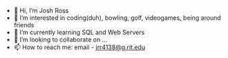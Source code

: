 - 👋 Hi, I’m Josh Ross
- 👀 I’m interested in coding(duh), bowling, golf, videogames, being around friends
- 🌱 I’m currently learning SQL and Web Servers
- 💞️ I’m looking to collaborate on ...
- 📫 How to reach me: email - jrr4138@g.rit.edu

<!---
jrr4138/jrr4138 is a ✨ special ✨ repository because its `README.md` (this file) appears on your GitHub profile.
You can click the Preview link to take a look at your changes.
--->

